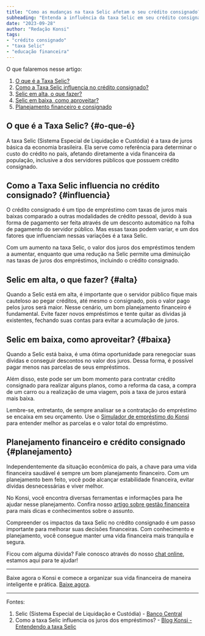 ```yaml
---
title: "Como as mudanças na taxa Selic afetam o seu crédito consignado?"
subheading: "Entenda a influência da taxa Selic em seu crédito consignado e como planejar melhor sua vida financeira."
date: "2023-09-28"
author: "Redação Konsi"
tags:
- "crédito consignado"
- "taxa Selic"
- "educação financeira"
---
```


O que falaremos nesse artigo:

1. [O que é a Taxa Selic?](#o-que-é)
2. [Como a Taxa Selic influencia no crédito consignado?](#influencia)
3. [Selic em alta, o que fazer?](#alta)
4. [Selic em baixa, como aproveitar?](#baixa)
5. [Planejamento financeiro e consignado](#planejamento)

## O que é a Taxa Selic? {#o-que-é}

A taxa Selic (Sistema Especial de Liquidação e Custódia) é a taxa de juros básica da economia brasileira. Ela serve como referência para determinar o custo do crédito no país, afetando diretamente a vida financeira da população, inclusive a dos servidores públicos que possuem crédito consignado.

## Como a Taxa Selic influencia no crédito consignado? {#influencia}

O crédito consignado é um tipo de empréstimo com taxas de juros mais baixas comparado a outras modalidades de crédito pessoal, devido à sua forma de pagamento ser feita através de um desconto automático na folha de pagamento do servidor público. Mas essas taxas podem variar, e um dos fatores que influenciam nessas variações é a taxa Selic.

Com um aumento na taxa Selic, o valor dos juros dos empréstimos tendem a aumentar, enquanto que uma redução na Selic permite uma diminuição nas taxas de juros dos empréstimos, incluindo o crédito consignado.

## Selic em alta, o que fazer? {#alta}  

Quando a Selic está em alta, é importante que o servidor público fique mais cauteloso ao pegar créditos, até mesmo o consignado, pois o valor pago pelos juros será maior. Nesse cenário, um bom planejamento financeiro é fundamental. Evite fazer novos empréstimos e tente quitar as dívidas já existentes, fechando suas contas para evitar a acumulação de juros.

## Selic em baixa, como aproveitar? {#baixa} 

Quando a Selic está baixa, é uma ótima oportunidade para renegociar suas dívidas e conseguir descontos no valor dos juros. Dessa forma, é possível pagar menos nas parcelas de seus empréstimos.

Além disso, este pode ser um bom momento para contratar crédito consignado para realizar alguns planos, como a reforma da casa, a compra de um carro ou a realização de uma viagem, pois a taxa de juros estará mais baixa.

Lembre-se, entretanto, de sempre analisar se a contratação do empréstimo se encaixa em seu orçamento. Use o [Simulador de empréstimo do Konsi](https://konsi.com.br/simular-emprestimo) para entender melhor as parcelas e o valor total do empréstimo.

## Planejamento financeiro e crédito consignado {#planejamento} 

Independentemente da situação econômica do país, a chave para uma vida financeira saudável é sempre um bom planejamento financeiro. Com um planejamento bem feito, você pode alcançar estabilidade financeira, evitar dívidas desnecessárias e viver melhor.

No Konsi, você encontra diversas ferramentas e informações para lhe ajudar nesse planejamento. Confira nosso [artigo sobre gestão financeira](https://konsi.com.br/gestao-financeira) para mais dicas e conhecimentos sobre o assunto.

Compreender os impactos da taxa Selic no crédito consignado é um passo importante para melhorar suas decisões financeiras. Com conhecimento e planejamento, você consegue manter uma vida financeira mais tranquila e segura.

Ficou com alguma dúvida? Fale conosco através do nosso [chat online](https://konsi.com.br/fale-conosco), estamos aqui para te ajudar!

---

Baixe agora o Konsi e comece a organizar sua vida financeira de maneira inteligente e prática. [Baixe agora](https://konsi.com.br/baixe-agora).

---

Fontes: 
1. Selic (Sistema Especial de Liquidação e Custódia) - [Banco Central](https://www.bcb.gov.br/acessoinformacao/perguntas_frequentes)
2. Como a taxa Selic influencia os juros dos empréstimos? - [Blog Konsi - Entendendo a taxa Selic](https://konsi.com.br/entendendo-a-taxa-selic)
